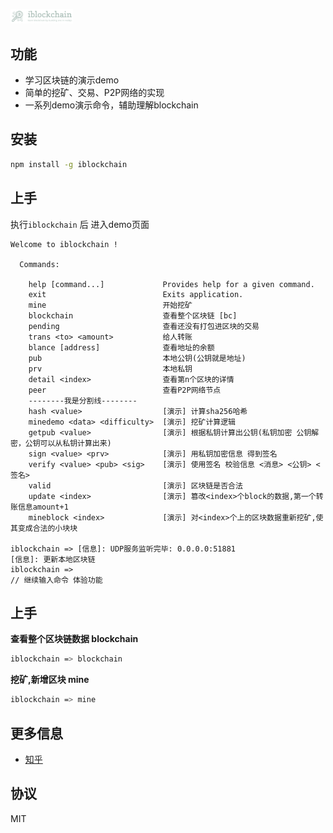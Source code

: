 

<p>
  <img width="100" src="./logo.svg" alt="iblockchain logo">
</p> 

## 功能

- 学习区块链的演示demo
- 简单的挖矿、交易、P2P网络的实现
- 一系列demo演示命令，辅助理解blockchain

## 安装

```bash
npm install -g iblockchain
```

## 上手

执行`iblockchain` 后 进入demo页面

```
Welcome to iblockchain !

  Commands:

    help [command...]             Provides help for a given command.
    exit                          Exits application.
    mine                          开始挖矿
    blockchain                    查看整个区块链 [bc]
    pending                       查看还没有打包进区块的交易
    trans <to> <amount>           给人转账
    blance [address]              查看地址的余额
    pub                           本地公钥(公钥就是地址)
    prv                           本地私钥
    detail <index>                查看第n个区块的详情
    peer                          查看P2P网络节点
    --------我是分割线--------
    hash <value>                  [演示] 计算sha256哈希
    minedemo <data> <difficulty>  [演示] 挖矿计算逻辑
    getpub <value>                [演示] 根据私钥计算出公钥(私钥加密 公钥解密，公钥可以从私钥计算出来)
    sign <value> <prv>            [演示] 用私钥加密信息 得到签名
    verify <value> <pub> <sig>    [演示] 使用签名 校验信息 <消息> <公钥> <签名>
    valid                         [演示] 区块链是否合法
    update <index>                [演示] 篡改<index>个block的数据,第一个转账信息amount+1
    mineblock <index>             [演示] 对<index>个上的区块数据重新挖矿,使其变成合法的小块块

iblockchain => [信息]: UDP服务监听完毕: 0.0.0.0:51881
[信息]: 更新本地区块链
iblockchain => 
// 继续输入命令 体验功能

```



## 上手

**查看整个区块链数据 blockchain**

``` bash
iblockchain => blockchain
```

**挖矿,新增区块 mine**

``` bash
iblockchain => mine
```


## 更多信息

- [知乎](https://www.zhihu.com/people/woniuppp/activities)

## 协议

MIT

